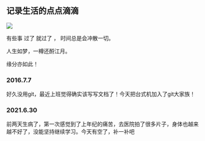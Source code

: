 记录生活的点点滴滴
---
<img src="http://7xjnhr.com1.z0.glb.clouddn.com/ymr.jpeg"/>

有些事 过了 就过了 ， 时间总是会冲散一切。

人生如梦，一樽还酹江月。

缘分亦如此！



### 2016.7.7

好久没用git，最近上班觉得确实该写写文档了！今天把台式机加入了git大家族！


### 2021.6.30

前两天生病了，第一次感觉到了上年纪的痛苦，去医院拍了很多片子，身体也越来越不好了，没能坚持继续学习。今天有空了，补一补吧
